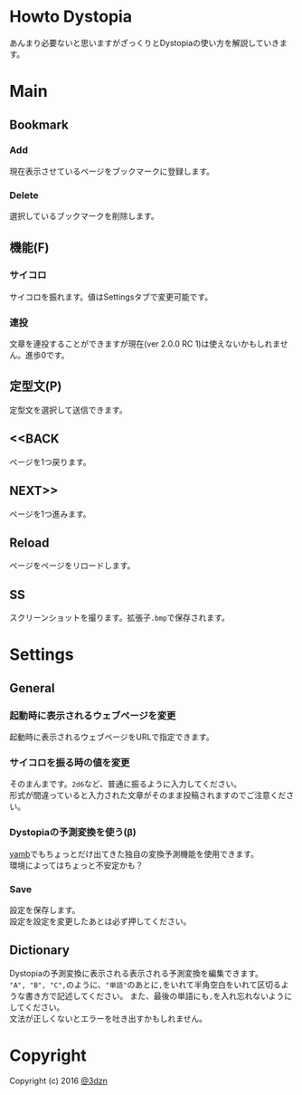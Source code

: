 # Howto Dystopia
あんまり必要ないと思いますがざっくりとDystopiaの使い方を解説していきます。  
# Main
## Bookmark
### Add
現在表示させているページをブックマークに登録します。
### Delete
選択しているブックマークを削除します。
## 機能(F)
### サイコロ
サイコロを振れます。値はSettingsタブで変更可能です。
### 連投
文章を連投することができますが現在(ver 2.0.0 RC 1)は使えないかもしれません。進歩0です。
## 定型文(P)
定型文を選択して送信できます。
## <<BACK
ページを1つ戻ります。
## NEXT>>
ページを1つ進みます。
## Reload
ページをページをリロードします。
## SS
スクリーンショットを撮ります。拡張子```.bmp```で保存されます。
# Settings
## General
### 起動時に表示されるウェブページを変更
起動時に表示されるウェブページをURLで指定できます。
### サイコロを振る時の値を変更
そのまんまです。```2d6```など、普通に振るように入力してください。  
形式が間違っていると入力された文章がそのまま投稿されますのでご注意ください。
### Dystopiaの予測変換を使う(β)
[yamb](https://github.com/qu2/yamb)でもちょっとだけ出てきた独自の変換予測機能を使用できます。  
環境によってはちょっと不安定かも？
### Save
設定を保存します。  
設定を設定を変更したあとは必ず押してください。
## Dictionary
Dystopiaの予測変換に表示される表示される予測変換を編集できます。  
```"A", "B", "C",```のように、```"単語"```のあとに```,```をいれて半角空白をいれて区切るような書き方で記述してください。 
また、最後の単語にも```,```を入れ忘れないようにしてください。  
文法が正しくないとエラーを吐き出すかもしれません。  
# Copyright
Copyright (c) 2016 [@3dzn](https://twitter.com/3dzn/)
